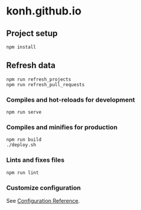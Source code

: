 # konh.github.io

## Project setup
```
npm install
```

## Refresh data
```
npm run refresh_projects
npm run refresh_pull_requests
```

### Compiles and hot-reloads for development
```
npm run serve
```

### Compiles and minifies for production
```
npm run build
./deploy.sh
```

### Lints and fixes files
```
npm run lint
```

### Customize configuration
See [Configuration Reference](https://cli.vuejs.org/config/).
